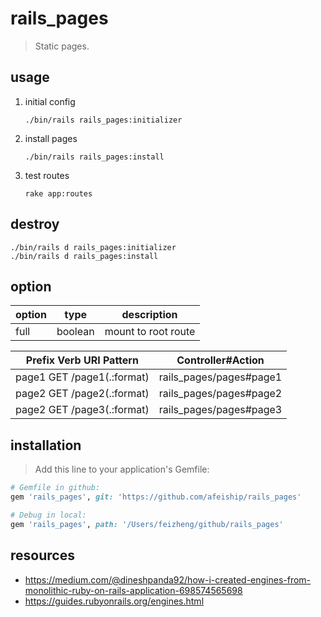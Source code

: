 # rails_pages
> Static pages.

## usage
1. initial config
   ```shell
   ./bin/rails rails_pages:initializer
   ```
2. install pages
   ```shell
   ./bin/rails rails_pages:install
   ```
3. test routes
   ```shell
   rake app:routes
   ```
## destroy
```shell
./bin/rails d rails_pages:initializer
./bin/rails d rails_pages:install
```

## option
| option | type    | description         |
| ------ | ------- | ------------------- |
| full   | boolean | mount to root route |

<!-- true -->
| Prefix Verb URI Pattern     | Controller#Action       |
| --------------------------- | ----------------------- |
| page1 GET  /page1(.:format) | rails_pages/pages#page1 |
| page2 GET  /page2(.:format) | rails_pages/pages#page2 |
| page2 GET  /page3(.:format) | rails_pages/pages#page3 |

## installation
> Add this line to your application's Gemfile:

```ruby
# Gemfile in github:
gem 'rails_pages', git: 'https://github.com/afeiship/rails_pages'

# Debug in local:
gem 'rails_pages', path: '/Users/feizheng/github/rails_pages'
```


## resources
- https://medium.com/@dineshpanda92/how-i-created-engines-from-monolithic-ruby-on-rails-application-698574565698
- https://guides.rubyonrails.org/engines.html
